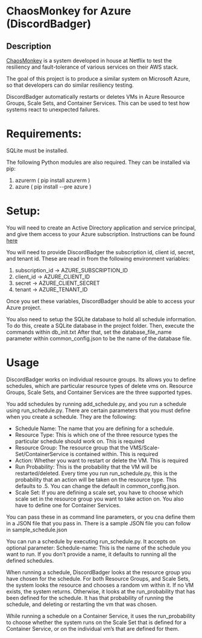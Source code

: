 # ChaosMonkey for Azure (DiscordBadger)

## Description
[ChaosMonkey](https://github.com/Netflix/chaosmonkey) is a system developed in house at Netflix to test the resiliency and fault-tolerance of various services on their AWS stack. 

The goal of this project is to produce a similar system on Microsoft Azure, so that developers can do similar resiliency testing.

DiscordBadger automatically restarts or deletes VMs in Azure Resource Groups, Scale Sets, and Container Services. This can be used to test how systems react to unexpected failures.

# Requirements:
SQLite must be installed.

The following Python modules are also required. They can be installed via pip:
1. azurerm ( pip install azurerm )
2. azure ( pip install --pre azure )

# Setup:
You will need to create an Active Directory application and service principal, and give them access to your Azure subscription. Instructions can be found [here](http://azure-sdk-for-python.readthedocs.io/en/latest/quickstart_authentication.html?highlight=ServicePrincipalCredentials)

You will need to provide DiscordBadger the subscription id, client id, secret, and tenant id.
These are read in from the following environment variables:

1. subscription_id -> AZURE_SUBSCRIPTION_ID
2. client_id -> AZURE_CLIENT_ID
3. secret -> AZURE_CLIENT_SECRET
4. tenant -> AZURE_TENANT_ID

Once you set these variables, DiscordBadger should be able to access your Azure project.

You also need to setup the SQLite database to hold all schedule information. To do this, create a SQLite database in the project folder. Then, execute the commands within db_init.txt
After that, set the database_file_name parameter within common_config.json to be the name of the database file.

# Usage
DiscordBadger works on individual resource groups. Its allows you to define schedules, which are particular resource types of delete vms on. Resource Groups, Scale Sets, and Container Services are the three supported types.

You add schedules by running add_schedule.py, and you run a schedule using run_schedule.py. There are certain parameters that you must define when you create a schedule. They are the following:

 * Schedule Name: The name that you are defining for a schedule.
 * Resource Type: This is which one of the three resource types the particular schedule should work on. This is required
 * Resource Group: The resource group that the VMS/Scale-Set/ContainerService is contained within. This is required
 * Action: Whether you want to restart or delete the VM. This is required
 * Run Probability: This is the probability that the VM will be restarted/deleted. Every time you run run_schedule.py, this is the probability that an action will be taken on the resource type. This defaults to .5. You can change the default in common_config.json.
 * Scale Set: If you are defining a scale set, you have to choose which scale set in the resource group you want to take action on. You also have to define one for Container Services.

 You can pass these in as command line parameters, or you cna define them in a JSON file that you pass in. There is a sample JSON file you can follow in sample_schedule.json

 You can run a schedule by executing run_schedule.py. It accepts on optional parameter:
 Schedule-name: This is the name of the schedule you want to run. If you don’t provide a name, it defaults to running all the defined schedules.

 When running a schedule, DiscordBadger looks at the resource group you have chosen for the schedule. For both Resource Groups, and Scale Sets, the system looks the resource and chooses a random vm within it. If no VM exists, the system returns. Otherwise, it looks at the run_probability that has been defined for the schedule. It has that probability of running the schedule, and deleting or restarting the vm that was chosen.

 While running a schedule on a Container Service, it uses the run_probability to choose whether the system runs on the Scale Set that is defined for a Container Service, or on the individual vm’s that are defined for them.
